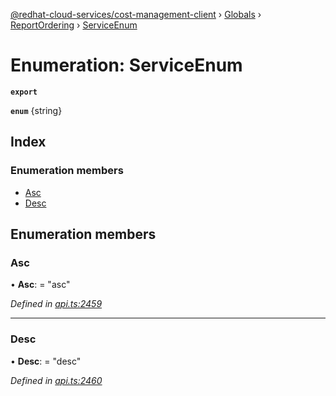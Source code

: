 [@redhat-cloud-services/cost-management-client](../README.md) › [Globals](../globals.md) › [ReportOrdering](../modules/reportordering.md) › [ServiceEnum](reportordering.serviceenum.md)

# Enumeration: ServiceEnum

**`export`** 

**`enum`** {string}

## Index

### Enumeration members

* [Asc](reportordering.serviceenum.md#asc)
* [Desc](reportordering.serviceenum.md#desc)

## Enumeration members

###  Asc

• **Asc**: = "asc"

*Defined in [api.ts:2459](https://github.com/RedHatInsights/javascript-clients/blob/master/packages/cost-management/api.ts#L2459)*

___

###  Desc

• **Desc**: = "desc"

*Defined in [api.ts:2460](https://github.com/RedHatInsights/javascript-clients/blob/master/packages/cost-management/api.ts#L2460)*

